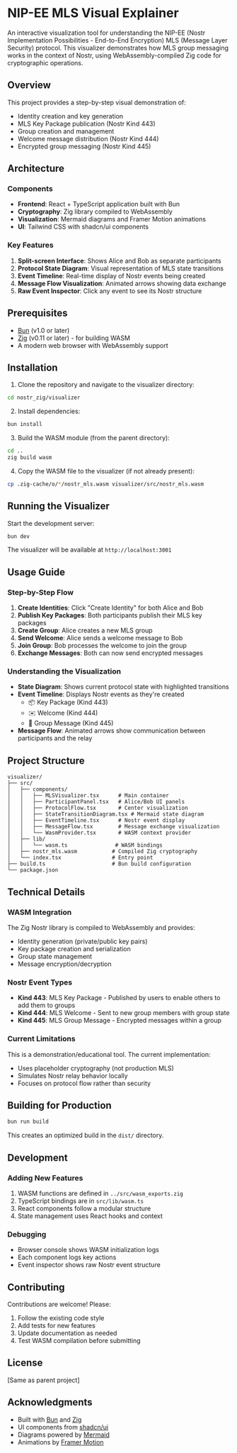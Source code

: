 # NIP-EE MLS Visual Explainer

An interactive visualization tool for understanding the NIP-EE (Nostr Implementation Possibilities - End-to-End Encryption) MLS (Message Layer Security) protocol. This visualizer demonstrates how MLS group messaging works in the context of Nostr, using WebAssembly-compiled Zig code for cryptographic operations.

## Overview

This project provides a step-by-step visual demonstration of:
- Identity creation and key generation
- MLS Key Package publication (Nostr Kind 443)
- Group creation and management
- Welcome message distribution (Nostr Kind 444)
- Encrypted group messaging (Nostr Kind 445)

## Architecture

### Components

- **Frontend**: React + TypeScript application built with Bun
- **Cryptography**: Zig library compiled to WebAssembly
- **Visualization**: Mermaid diagrams and Framer Motion animations
- **UI**: Tailwind CSS with shadcn/ui components

### Key Features

1. **Split-screen Interface**: Shows Alice and Bob as separate participants
2. **Protocol State Diagram**: Visual representation of MLS state transitions
3. **Event Timeline**: Real-time display of Nostr events being created
4. **Message Flow Visualization**: Animated arrows showing data exchange
5. **Raw Event Inspector**: Click any event to see its Nostr structure

## Prerequisites

- [Bun](https://bun.sh/) (v1.0 or later)
- [Zig](https://ziglang.org/) (v0.11 or later) - for building WASM
- A modern web browser with WebAssembly support

## Installation

1. Clone the repository and navigate to the visualizer directory:
```bash
cd nostr_zig/visualizer
```

2. Install dependencies:
```bash
bun install
```

3. Build the WASM module (from the parent directory):
```bash
cd ..
zig build wasm
```

4. Copy the WASM file to the visualizer (if not already present):
```bash
cp .zig-cache/o/*/nostr_mls.wasm visualizer/src/nostr_mls.wasm
```

## Running the Visualizer

Start the development server:
```bash
bun dev
```

The visualizer will be available at `http://localhost:3001`

## Usage Guide

### Step-by-Step Flow

1. **Create Identities**: Click "Create Identity" for both Alice and Bob
2. **Publish Key Packages**: Both participants publish their MLS key packages
3. **Create Group**: Alice creates a new MLS group
4. **Send Welcome**: Alice sends a welcome message to Bob
5. **Join Group**: Bob processes the welcome to join the group
6. **Exchange Messages**: Both can now send encrypted messages

### Understanding the Visualization

- **State Diagram**: Shows current protocol state with highlighted transitions
- **Event Timeline**: Displays Nostr events as they're created
  - 📦 Key Package (Kind 443)
  - ✉️ Welcome (Kind 444)
  - 💬 Group Message (Kind 445)
- **Message Flow**: Animated arrows show communication between participants and the relay

## Project Structure

```
visualizer/
├── src/
│   ├── components/
│   │   ├── MLSVisualizer.tsx      # Main container
│   │   ├── ParticipantPanel.tsx   # Alice/Bob UI panels
│   │   ├── ProtocolFlow.tsx       # Center visualization
│   │   ├── StateTransitionDiagram.tsx # Mermaid state diagram
│   │   ├── EventTimeline.tsx      # Nostr event display
│   │   ├── MessageFlow.tsx        # Message exchange visualization
│   │   └── WasmProvider.tsx       # WASM context provider
│   ├── lib/
│   │   └── wasm.ts               # WASM bindings
│   ├── nostr_mls.wasm           # Compiled Zig cryptography
│   └── index.tsx                # Entry point
├── build.ts                     # Bun build configuration
└── package.json
```

## Technical Details

### WASM Integration

The Zig Nostr library is compiled to WebAssembly and provides:
- Identity generation (private/public key pairs)
- Key package creation and serialization
- Group state management
- Message encryption/decryption

### Nostr Event Types

- **Kind 443**: MLS Key Package - Published by users to enable others to add them to groups
- **Kind 444**: MLS Welcome - Sent to new group members with group state
- **Kind 445**: MLS Group Message - Encrypted messages within a group

### Current Limitations

This is a demonstration/educational tool. The current implementation:
- Uses placeholder cryptography (not production MLS)
- Simulates Nostr relay behavior locally
- Focuses on protocol flow rather than security

## Building for Production

```bash
bun run build
```

This creates an optimized build in the `dist/` directory.

## Development

### Adding New Features

1. WASM functions are defined in `../src/wasm_exports.zig`
2. TypeScript bindings are in `src/lib/wasm.ts`
3. React components follow a modular structure
4. State management uses React hooks and context

### Debugging

- Browser console shows WASM initialization logs
- Each component logs key actions
- Event inspector shows raw Nostr event structure

## Contributing

Contributions are welcome! Please:
1. Follow the existing code style
2. Add tests for new features
3. Update documentation as needed
4. Test WASM compilation before submitting

## License

[Same as parent project]

## Acknowledgments

- Built with [Bun](https://bun.sh/) and [Zig](https://ziglang.org/)
- UI components from [shadcn/ui](https://ui.shadcn.com/)
- Diagrams powered by [Mermaid](https://mermaid.js.org/)
- Animations by [Framer Motion](https://www.framer.com/motion/)
